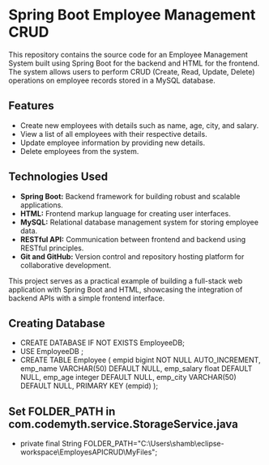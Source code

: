 # Spring Boot Employee Management CRUD

This repository contains the source code for an Employee Management System built using Spring Boot for the backend and HTML for the frontend. The system allows users to perform CRUD (Create, Read, Update, Delete) operations on employee records stored in a MySQL database.

## Features

- Create new employees with details such as name, age, city, and salary.
- View a list of all employees with their respective details.
- Update employee information by providing new details.
- Delete employees from the system.

## Technologies Used

- **Spring Boot:** Backend framework for building robust and scalable applications.
- **HTML:** Frontend markup language for creating user interfaces.
- **MySQL:** Relational database management system for storing employee data.
- **RESTful API:** Communication between frontend and backend using RESTful principles.
- **Git and GitHub:** Version control and repository hosting platform for collaborative development.

This project serves as a practical example of building a full-stack web application with Spring Boot and HTML, showcasing the integration of backend APIs with a simple frontend interface.

## Creating Database

- CREATE DATABASE IF NOT EXISTS EmployeeDB;
- USE EmployeeDB ;
- CREATE TABLE Employee (
 empid bigint NOT NULL AUTO_INCREMENT,
 emp_name VARCHAR(50) DEFAULT NULL,
 emp_salary float DEFAULT NULL,
 emp_age integer DEFAULT NULL,
 emp_city VARCHAR(50) DEFAULT NULL,
 PRIMARY KEY (empid)
 );

## Set FOLDER_PATH in com.codemyth.service.StorageService.java

- private final String FOLDER_PATH="C:\\Users\\shamb\\eclipse-workspace\\EmployesAPICRUD\\MyFiles";

